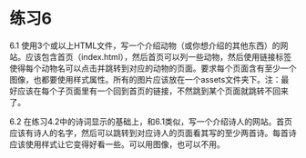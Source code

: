 # 练习6

6.1 使用3个或以上HTML文件，写一个介绍动物（或你想介绍的其他东西）的网站。应该包含首页（index.html），然后首页可以列一些动物，然后使用链接标签使得每个动物名可以点击并跳转到对应的动物的页面。要求每个页面含有至少一个图像，也都要使用样式属性。所有的图片应该放在一个assets文件夹下。注：最好应该在每个子页面里有一个回到首页的链接，不然跳到某个页面就跳转不回来了。

6.2 在练习4.2中的诗词显示的基础上，和6.1类似，写一个介绍诗人的网站。首页应该有诗人的名字，然后可以跳转到对应诗人的页面看其写的至少两首诗。每首诗应该使用样式让它变得好看一些。可以用图像，也可以不用。